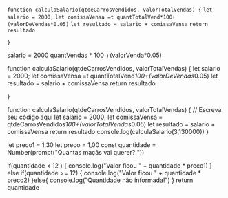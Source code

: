 
```function calculaSalario(qtdeCarrosVendidos, valorTotalVendas) {```
```let salario = 2000;```
```let comissaVensa =t quantTotalVend*100+(valorDeVendas*0.05)```
```let resultado = salario + comissaVensa```
 ```return resultado```

```}```



salario = 2000
quantVendas * 100 +(valorVenda*0.05)

function calculaSalario(qtdeCarrosVendidos, valorTotalVendas) {
let salario = 2000;
let comissaVensa =t quantTotalVend*100+(valorDeVendas*0.05)
let resultado = salario + comissaVensa
 return resultado

}



function calculaSalario(qtdeCarrosVendidos, valorTotalVendas) {
 // Escreva seu código aqui
let salario = 2000;
let comissaVensa = qtdeCarrosVendidos*100+(valorTotalVendas*0.05)
let resultado = salario + comissaVensa
 return resultado
 console.log(calculaSalario(3,130000))
}

let preco1 = 1,30
let preco = 1,00
const quantidade = Number(prompt("Quantas maçãs vai querer? "))

if(quantidade < 12 ) {
    console.log("Valor ficou " + quantidade * preco1)
}
else if(quantidade >= 12) {
    console.log("Valor ficou " + quantidade * preco2)
}else{
    console.log("Quantidade não informada!")
}
return quantidade